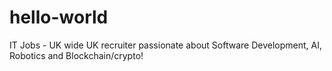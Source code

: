 # hello-world
IT Jobs - UK wide
UK recruiter passionate about Software Development, AI, Robotics and Blockchain/crypto!
